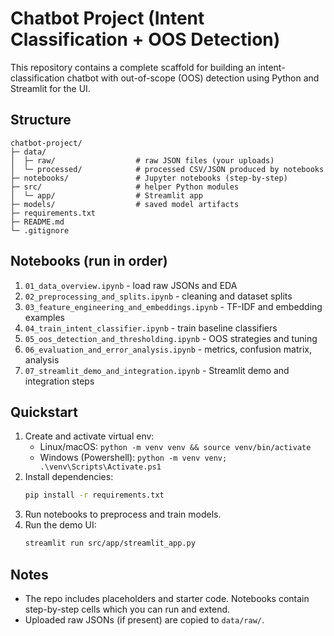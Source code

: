 
# Chatbot Project (Intent Classification + OOS Detection)

This repository contains a complete scaffold for building an intent-classification chatbot with out-of-scope (OOS) detection using Python and Streamlit for the UI.

## Structure
```
chatbot-project/
├─ data/
│  ├─ raw/                  # raw JSON files (your uploads)
│  └─ processed/            # processed CSV/JSON produced by notebooks
├─ notebooks/               # Jupyter notebooks (step-by-step)
├─ src/                     # helper Python modules
│  └─ app/                  # Streamlit app
├─ models/                  # saved model artifacts
├─ requirements.txt
├─ README.md
└─ .gitignore
```

## Notebooks (run in order)
1. `01_data_overview.ipynb` - load raw JSONs and EDA
2. `02_preprocessing_and_splits.ipynb` - cleaning and dataset splits
3. `03_feature_engineering_and_embeddings.ipynb` - TF-IDF and embedding examples
4. `04_train_intent_classifier.ipynb` - train baseline classifiers
5. `05_oos_detection_and_thresholding.ipynb` - OOS strategies and tuning
6. `06_evaluation_and_error_analysis.ipynb` - metrics, confusion matrix, analysis
7. `07_streamlit_demo_and_integration.ipynb` - Streamlit demo and integration steps

## Quickstart
1. Create and activate virtual env:
   - Linux/macOS: `python -m venv venv && source venv/bin/activate`
   - Windows (Powershell): `python -m venv venv; .\venv\Scripts\Activate.ps1`
2. Install dependencies:
   ```bash
   pip install -r requirements.txt
   ```
3. Run notebooks to preprocess and train models.
4. Run the demo UI:
   ```bash
   streamlit run src/app/streamlit_app.py
   ```

## Notes
- The repo includes placeholders and starter code. Notebooks contain step-by-step cells which you can run and extend.
- Uploaded raw JSONs (if present) are copied to `data/raw/`.
